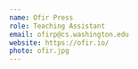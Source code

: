 ```yaml
---
name: Ofir Press
role: Teaching Assistant
email: ofirp@cs.washington.edu
website: https://ofir.io/
photo: ofir.jpg
---
```

